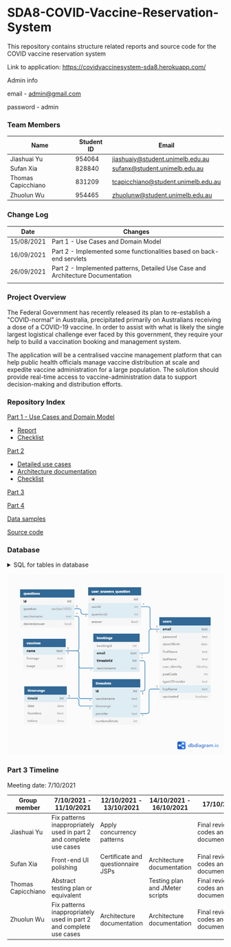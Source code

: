 # SDA8-COVID-Vaccine-Reservation-System

This repository contains structure related reports and source code for the COVID vaccine reservation system

Link to application: https://covidvaccinesystem-sda8.herokuapp.com/

Admin info

email - admin@gmail.com

password - admin

### Team Members

| Name               | Student ID | Email                               |
| ------------------ | ---------- | ----------------------------------- |
| Jiashuai Yu        | 954064     | jiashuaiy@student.unimelb.edu.au    |
| Sufan Xia          | 828840     | sufanx@student.unimelb.edu.au       |
| Thomas Capicchiano | 831209     | tcapicchiano@student.unimelb.edu.au |
| Zhuolun Wu         | 954465     | zhuolunw@student.unimelb.edu.au     |

### Change Log

| Date       | Changes                                                      |
| ---------- | ------------------------------------------------------------ |
| 15/08/2021 | Part 1 - Use Cases and Domain Model                          |
| 16/09/2021 | Part 2 - Implemented some functionalities based on back-end servlets |
| 26/09/2021 | Part 2 - Implemented patterns, Detailed Use Case and Architecture Documentation |
|            |                                                              |

### Project Overview

The Federal Government has recently released its plan to re-establish a "COVID-normal" in Australia, precipitated primarily on Australians receiving a dose of a COVID-19 vaccine. In order to assist with what is likely the single largest logistical challenge ever faced by this government, they require your help to build a vaccination booking and management system.

The application will be a centralised vaccine management platform that can help public health officials manage vaccine distribution at scale and expedite vaccine administration for a large population. The solution should provide real-time access to vaccine-administration data to support decision-making and distribution efforts.

### Repository Index

[Part 1 - Use Cases and Domain Model](docs/part1)

- [Report](docs/part1/part_1_use_cases.pdf)
- [Checklist](docs/part1/Checklist%20Part%201.pdf)

[Part 2](docs/part2)

* [Detailed use cases](docs/part2/detailed%20use%20cases.pdf)
* [Architecture documentation](docs/part2/architecture%20documention.pdf)
* [Checklist](docs/part2/Checklist%20Part%202.pdf)

[Part 3](docs/part3)

[Part 4](docs/part4)

[Data samples](docs/data-samples)

[Source code](src)

### Database
<details>
<summary>SQL for tables in database</summary>

```sql
CREATE TYPE identity AS ENUM ('Admin', 'Health Care Provider', 'Recipient');

CREATE TABLE users
(
    email text UNIQUE,
    password text default 123456,
    dateOfBirth date default '1900-01-01',
    firstName text default 'Default firstname',
    lastName text default 'Default lastname',
    user_identity identity,
    postCode integer default 0,
    typeOfProvider text default '----',
    hcpName text UNIQUE,
    vaccinated boolean DEFAULT False,
    PRIMARY KEY (email)
);

CREATE TABLE vaccines
(
    name text,
    fromage text,
    toage text,
    PRIMARY KEY (name)
);

CREATE TABLE timerange
(
    timeid SERIAL UNIQUE,
    date date,
    fromtime time,
    totime time,
    PRIMARY KEY (timeid),
);

CREATE TABLE timeslots
(
    id SERIAL UNIQUE,
    timerange integer,
    provider text,
    numberofshots integer,
    vaccinename text,
    PRIMARY KEY (id),
    FOREIGN KEY (provider) REFERENCES users(hcpname),
    FOREIGN KEY (timerange) REFERENCES timerange(timeid),
    FOREIGN KEY (vaccinename) REFERENCES vaccines(name)
);

CREATE TABLE bookings
(
    bookingid SERIAL UNIQUE,
    email text,
    timeslotid integer,
    vaccinename text,
    PRIMARY KEY (email, timeslotid),
    FOREIGN KEY (email) REFERENCES users(email),
    FOREIGN KEY (timeslotid) REFERENCES timeslots(id),
    FOREIGN KEY (vaccinename) REFERENCES vaccines(name)
);

CREATE TABLE questions
(
    id SERIAL UNIQUE,
    vaccinename text,
    question varchar(1000),
    desiredanswer bool,
    PRIMARY KEY (id),
    FOREIGN KEY (vaccinename) REFERENCES vaccines(name)
);

CREATE TABLE user_answers_question
(
    id SERIAL UNIQUE,
    userid text,
    questionid integer,
    answer bool,
    PRIMARY KEY (id),
    FOREIGN KEY (userid) REFERENCES users(email),
    FOREIGN KEY (questionid) REFERENCES questions(id)
);

INSERT INTO users(email, password,user_identity) VALUES ('admin@gmail.com', '$shiro1$SHA-256$500000$v4eixUCvn6V9KSudK8Ne7g==$Nelv3843Bf6h3oBPp4EBU+qNCDu+tf5dDGcdQIIngDs=','Admin');
INSERT INTO vaccines(name, fromAge,toAge) VALUES ('AstraZeneca', '50','200');
INSERT INTO vaccines(name, fromAge,toAge) VALUES ('Pfizer', '0','200');
```
</details>

![](docs\report%20src\database.png)

### Part 3 Timeline

Meeting date: 7/10/2021

| Group member       | 7/10/2021 - 11/10/2021                                       | 12/10/2021 - 13/10/2021            | 14/10/2021 - 16/10/2021         | 17/10/2021                               |
| ------------------ | ------------------------------------------------------------ | ---------------------------------- | ------------------------------- | ---------------------------------------- |
| Jiashuai Yu        | Fix patterns inappropriately used in part 2 and complete use cases | Apply concurrency patterns         |                                 | Final review on codes and documentations |
| Sufan Xia          | Front-end UI polishing                                       | Certificate and questionnaire JSPs | Architecture documentation      | Final review on codes and documentations |
| Thomas Capicchiano | Abstract testing plan or equivalent                          |                                    | Testing plan and JMeter scripts | Final review on codes and documentations |
| Zhuolun Wu         | Fix patterns inappropriately used in part 2 and complete use cases | Architecture documentation         | Architecture documentation      | Final review on codes and documentations |

